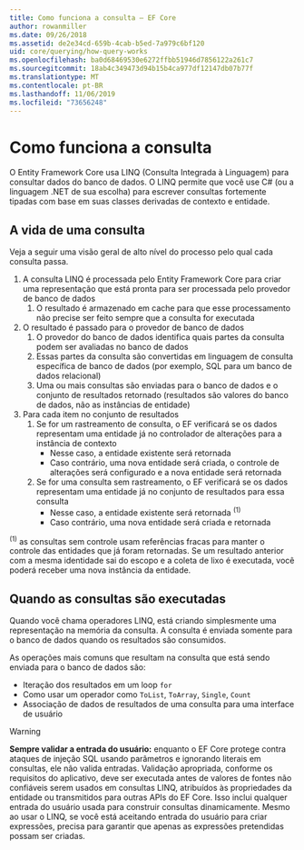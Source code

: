 ```yaml
---
title: Como funciona a consulta – EF Core
author: rowanmiller
ms.date: 09/26/2018
ms.assetid: de2e34cd-659b-4cab-b5ed-7a979c6bf120
uid: core/querying/how-query-works
ms.openlocfilehash: ba0d68469530e6272ffbb51946d7856122a261c7
ms.sourcegitcommit: 18ab4c349473d94b15b4ca977df12147db07b77f
ms.translationtype: MT
ms.contentlocale: pt-BR
ms.lasthandoff: 11/06/2019
ms.locfileid: "73656248"
---
```

# <a name="how-queries-work"></a>Como funciona a consulta

O Entity Framework Core usa LINQ (Consulta Integrada à Linguagem) para consultar dados do banco de dados. O LINQ permite que você use C# (ou a linguagem .NET de sua escolha) para escrever consultas fortemente tipadas com base em suas classes derivadas de contexto e entidade.

## <a name="the-life-of-a-query"></a>A vida de uma consulta

Veja a seguir uma visão geral de alto nível do processo pelo qual cada consulta passa.

1. A consulta LINQ é processada pelo Entity Framework Core para criar uma representação que está pronta para ser processada pelo provedor de banco de dados
   1. O resultado é armazenado em cache para que esse processamento não precise ser feito sempre que a consulta for executada
2. O resultado é passado para o provedor de banco de dados
   1. O provedor do banco de dados identifica quais partes da consulta podem ser avaliadas no banco de dados
   2. Essas partes da consulta são convertidas em linguagem de consulta específica de banco de dados (por exemplo, SQL para um banco de dados relacional)
   3. Uma ou mais consultas são enviadas para o banco de dados e o conjunto de resultados retornado (resultados são valores do banco de dados, não as instâncias de entidade)
3. Para cada item no conjunto de resultados
   1. Se for um rastreamento de consulta, o EF verificará se os dados representam uma entidade já no controlador de alterações para a instância de contexto
      * Nesse caso, a entidade existente será retornada
      * Caso contrário, uma nova entidade será criada, o controle de alterações será configurado e a nova entidade será retornada
   2. Se for uma consulta sem rastreamento, o EF verificará se os dados representam uma entidade já no conjunto de resultados para essa consulta
      * Nesse caso, a entidade existente será retornada <sup>(1)</sup>
      * Caso contrário, uma nova entidade será criada e retornada

<sup>(1)</sup> as consultas sem controle usam referências fracas para manter o controle das entidades que já foram retornadas. Se um resultado anterior com a mesma identidade sai do escopo e a coleta de lixo é executada, você poderá receber uma nova instância da entidade.

## <a name="when-queries-are-executed"></a>Quando as consultas são executadas

Quando você chama operadores LINQ, está criando simplesmente uma representação na memória da consulta. A consulta é enviada somente para o banco de dados quando os resultados são consumidos.

As operações mais comuns que resultam na consulta que está sendo enviada para o banco de dados são:

* Iteração dos resultados em um loop `for`
* Como usar um operador como `ToList`, `ToArray`, `Single`, `Count`
* Associação de dados de resultados de uma consulta para uma interface de usuário

> [!WARNING]  
> **Sempre validar a entrada do usuário:** enquanto o EF Core protege contra ataques de injeção SQL usando parâmetros e ignorando literais em consultas, ele não valida entradas. Validação apropriada, conforme os requisitos do aplicativo, deve ser executada antes de valores de fontes não confiáveis serem usados em consultas LINQ, atribuídos às propriedades da entidade ou transmitidos para outras APIs do EF Core. Isso inclui qualquer entrada do usuário usada para construir consultas dinamicamente. Mesmo ao usar o LINQ, se você está aceitando entrada do usuário para criar expressões, precisa para garantir que apenas as expressões pretendidas possam ser criadas.
